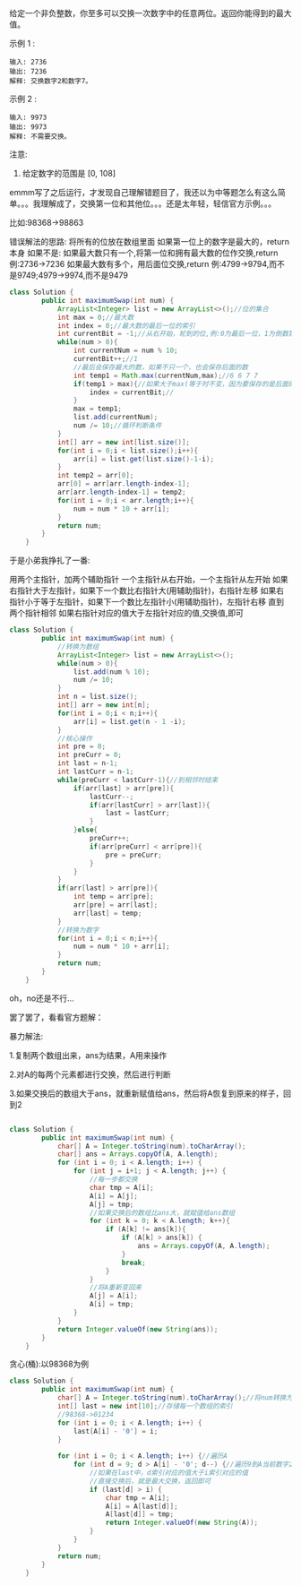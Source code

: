 给定一个非负整数，你至多可以交换一次数字中的任意两位。返回你能得到的最大值。

示例 1 :

    输入: 2736
    输出: 7236
    解释: 交换数字2和数字7。

示例 2 :

    输入: 9973
    输出: 9973
    解释: 不需要交换。

注意:

1. 给定数字的范围是 [0, 108]



emmm写了之后运行，才发现自己理解错题目了，我还以为中等题怎么有这么简单。。。我理解成了，交换第一位和其他位。。。还是太年轻，轻信官方示例。。。

比如:98368->98863

错误解法的思路:
将所有的位放在数组里面
如果第一位上的数字是最大的，return本身
如果不是:
如果最大数只有一个,将第一位和拥有最大数的位作交换,return
例:2736->7236
如果最大数有多个，用后面位交换,return
例:4799->9794,而不是9749;4979->9974,而不是9479
```java
class Solution {
        public int maximumSwap(int num) {
            ArrayList<Integer> list = new ArrayList<>();//位的集合
            int max = 0;//最大数
            int index = 0;//最大数的最后一位的索引
            int currentBit = -1;//从右开始，轮到的位,例:0为最后一位，1为倒数第二位...
            while(num > 0){
                int currentNum = num % 10;
                currentBit++;//1 
                //最后会保存最大的数，如果不只一个，也会保存后面的数
                int temp1 = Math.max(currentNum,max);//6 6 7 7
                if(temp1 > max){//如果大于max(等于时不变，因为要保存的是后面的数)，则改变索引
                    index = currentBit;//
                }
                max = temp1;
                list.add(currentNum);
                num /= 10;//循环判断条件
            }
            int[] arr = new int[list.size()];
            for(int i = 0;i < list.size();i++){
                arr[i] = list.get(list.size()-1-i);
            }
            int temp2 = arr[0];
            arr[0] = arr[arr.length-index-1];
            arr[arr.length-index-1] = temp2;
            for(int i = 0;i < arr.length;i++){
                num = num * 10 + arr[i];
            }
            return num;
        }
    }
```

于是小弟我挣扎了一番:

用两个主指针，加两个辅助指针
一个主指针从右开始，一个主指针从左开始
如果右指针大于左指针，如果下一个数比右指针大(用辅助指针)，右指针左移
如果右指针小于等于左指针，如果下一个数比左指针小(用辅助指针)，左指针右移
直到两个指针相邻
如果右指针对应的值大于左指针对应的值,交换值,即可
```java
class Solution {
        public int maximumSwap(int num) {
            //转换为数组
            ArrayList<Integer> list = new ArrayList<>();
            while(num > 0){
                list.add(num % 10);
                num /= 10;
            }
            int n = list.size();
            int[] arr = new int[n];
            for(int i = 0;i < n;i++){
                arr[i] = list.get(n - 1 -i);
            }
            //核心操作
            int pre = 0;
            int preCurr = 0;
            int last = n-1;
            int lastCurr = n-1;
            while(preCurr < lastCurr-1){//到相邻时结束
                if(arr[last] > arr[pre]){
                    lastCurr--;
                    if(arr[lastCurr] > arr[last]){
                        last = lastCurr;
                    }
                }else{
                    preCurr++;
                    if(arr[preCurr] < arr[pre]){
                        pre = preCurr;
                    }
                }
            }
            if(arr[last] > arr[pre]){
                int temp = arr[pre];
                arr[pre] = arr[last];
                arr[last] = temp;
            }
            //转换为数字
            for(int i = 0;i < n;i++){
                num = num * 10 + arr[i];
            }
            return num;
        }
    }
```
oh，no还是不行...


罢了罢了，看看官方题解：

暴力解法:

1.复制两个数组出来，ans为结果，A用来操作

2.对A的每两个元素都进行交换，然后进行判断

3.如果交换后的数组大于ans，就重新赋值给ans，然后将A恢复到原来的样子，回到2
```java

class Solution {
        public int maximumSwap(int num) {
            char[] A = Integer.toString(num).toCharArray();
            char[] ans = Arrays.copyOf(A, A.length);
            for (int i = 0; i < A.length; i++) {
                for (int j = i+1; j < A.length; j++) {
                    //每一步都交换
                    char tmp = A[i];
                    A[i] = A[j];
                    A[j] = tmp;
                    //如果交换后的数组比ans大，就赋值给ans数组
                    for (int k = 0; k < A.length; k++){
                        if (A[k] != ans[k]){
                            if (A[k] > ans[k]) {
                                ans = Arrays.copyOf(A, A.length);
                            }
                            break;
                        }
                    }
                    //将A重新变回来
                    A[j] = A[i];
                    A[i] = tmp;
                }
            }
            return Integer.valueOf(new String(ans));
        }
    }
```

贪心(桶):以98368为例
```java
class Solution {
        public int maximumSwap(int num) {
            char[] A = Integer.toString(num).toCharArray();//将num转换为数组A，98368
            int[] last = new int[10];//存储每一个数组的索引
            //98368->01234
            for (int i = 0; i < A.length; i++) {
                last[A[i] - '0'] = i;
            }
            
            for (int i = 0; i < A.length; i++) {//遍历A
                for (int d = 9; d > A[i] - '0'; d--) {//遍历9到A当前数字之间的数字
                    //如果在last中，d索引对应的值大于i索引对应的值
                    //直接交换后，就是最大交换，返回即可
                    if (last[d] > i) {
                        char tmp = A[i];
                        A[i] = A[last[d]];
                        A[last[d]] = tmp;
                        return Integer.valueOf(new String(A));
                    }
                }
            }
            return num;
        }
    }
```
